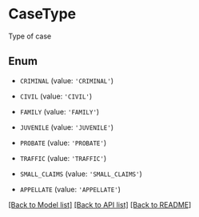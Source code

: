 # CaseType

Type of case

## Enum

* `CRIMINAL` (value: `'CRIMINAL'`)

* `CIVIL` (value: `'CIVIL'`)

* `FAMILY` (value: `'FAMILY'`)

* `JUVENILE` (value: `'JUVENILE'`)

* `PROBATE` (value: `'PROBATE'`)

* `TRAFFIC` (value: `'TRAFFIC'`)

* `SMALL_CLAIMS` (value: `'SMALL_CLAIMS'`)

* `APPELLATE` (value: `'APPELLATE'`)

[[Back to Model list]](../README.md#documentation-for-models) [[Back to API list]](../README.md#documentation-for-api-endpoints) [[Back to README]](../README.md)


